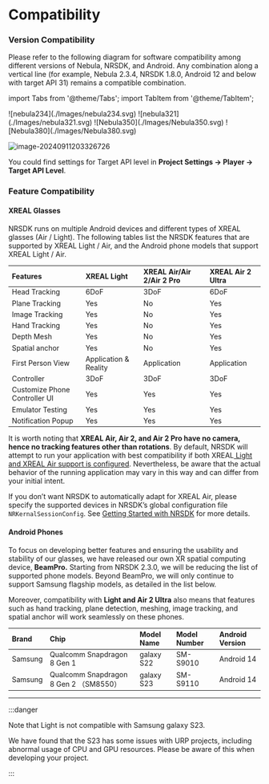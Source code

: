 # Compatibility

### Version Compatibility

Please refer to the following diagram for software compatibility among different versions of Nebula, NRSDK, and Android. Any combination along a vertical line (for example, Nebula 2.3.4, NRSDK 1.8.0, Android 12 and below with target API 31) remains a compatible combination.

import Tabs from '@theme/Tabs';
import TabItem from '@theme/TabItem';

<Tabs>

  <TabItem value="Nebula 2.3.4" label="Nebula 2.3.4">
    ![nebula234](./Images/nebula234.svg)
  </TabItem>
  <TabItem value="Nebula 3.2.1" label="Nebula 3.2.1">
    ![nebula321](./Images/nebula321.svg)
  </TabItem>
  <TabItem value="Nebula 3.5.0" label="Nebula 3.5.0">
    ![Nebula350](./Images/Nebula350.svg)
  </TabItem>
  <TabItem value="Nebula 3.8.0" label="Nebula 3.8.0">
    ![Nebula380](./Images/Nebula380.svg)
  </TabItem>

  <TabItem value="Nebula 3.8.1" label="Nebula 3.8.1 & MyGlasses 1.4.0">

![image-20240911203326726](https://pub-8dffc52979c34362aa2dbe3a43f0792a.r2.dev/image-20240911203326726.png)

  </TabItem>

</Tabs>





You could find settings for Target API level in **Project Settings -> Player -> Target API Level**.

### Feature Compatibility
#### XREAL Glasses

NRSDK runs on multiple Android devices and different types of XREAL glasses (Air / Light). The following tables list the NRSDK features that are supported by XREAL Light / Air, and the Android phone models that support XREAL Light / Air.



| Features                            | XREAL Light           | XREAL Air/Air 2/Air 2 Pro | XREAL Air 2 Ultra |
| :---------------------------------- | :-------------------- | :------------------------ | :---------------- |
| Head Tracking                       | 6DoF                  | 3DoF                      | 6DoF              |
| Plane Tracking                      | Yes                   | No                        | Yes               |
| Image Tracking                      | Yes                   | No                        | Yes               |
| Hand Tracking                       | Yes                   | No                        | Yes               |
| Depth Mesh                          | Yes                   | No                        | Yes               |
| Spatial anchor                      | Yes                   | No                        | Yes               |
| First Person View | Application & Reality | Application               | Application       |
| Controller                          | 3DoF                  | 3DoF                      | 3DoF              |
| Customize Phone Controller UI       | Yes                   | Yes                       | Yes               |
| Emulator Testing                    | Yes                   | Yes                       | Yes               |
| Notification Popup                  | Yes                   | Yes                       | Yes               |


It is worth noting that **XREAL Air, Air 2, and Air 2 Pro have no camera, hence no tracking features other than rotations**. By default, NRSDK will attempt to run your application with best compatibility if both XREAL[ Light and XREAL Air support is configured](../02_Getting%20Started%20with%20NRSDK.md). Nevertheless, be aware that the actual behavior of the running application may vary in this way and can differ from your initial intent.

If you don’t want NRSDK to automatically adapt for XREAL Air, please specify the supported devices in NRSDK’s global configuration file `NRKernalSessionConfig`. See [Getting Started with NRSDK](../02_Getting%20Started%20with%20NRSDK.md) for more details.



#### Android Phones

To focus on developing better features and ensuring the usability and stability of our glasses, we have released our own XR spatial computing device, **BeamPro.** Starting from NRSDK 2.3.0, we will be reducing the list of supported phone models. Beyond BeamPro, we will only continue to support Samsung flagship models, as detailed in the list below.

Moreover, compatibility with **Light and Air 2 Ultra** also means that features such as hand tracking, plane detection, meshing, image tracking, and spatial anchor will work seamlessly on these phones.

| Brand   | Chip                                   | Model Name         | Model Number | Android Version |
| :------ | :------------------------------------- | :----------------- | :----------- | :-------------- |
| Samsung | Qualcomm Snapdragon 8 Gen 1            | galaxy S22         | SM-S9010     | Android 14      |
| Samsung | Qualcomm Snapdragon 8 Gen 2 （SM8550） | galaxy S23         | SM-S9110     | Android 14      |

--- 
:::danger

Note that Light is not compatible with Samsung galaxy S23.

We have found that the S23 has some issues with URP projects, including abnormal usage of CPU and GPU resources. Please be aware of this when developing your project.

:::

